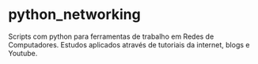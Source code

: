 # python_networking

Scripts com python para ferramentas de trabalho em Redes de Computadores.
Estudos aplicados através de tutoriais da internet, blogs e Youtube.
